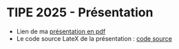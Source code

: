 # TIPE 2025 - Présentation

* Lien de ma [présentation en pdf](presentation/tipe_olivier_caffier_mpie.pdf)
* Le code source LateX de la présentation : [code source](presentation/tipe_olivier_caffier_mpie.tex)
